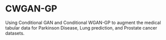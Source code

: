 # CWGAN-GP
Using Conditional GAN and Conditional WGAN-GP to augment the medical tabular data for Parkinson Disease, Lung prediction, and Prostate cancer datasets.
